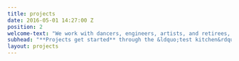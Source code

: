 ```yaml
---
title: projects
date: 2016-05-01 14:27:00 Z
position: 2
welcome-text: "We work with dancers, engineers, artists, and retirees, as well as with schools and non-profits."
subhead: "**Projects get started** through the &ldquo;test kitchen&rdquo; of Sara Hendren&apos;s course for undergraduates, **[Investigating Normal](/courses/investigating-normal/)**, or stand alone as ongoing collaborations."
layout: projects
---
```

